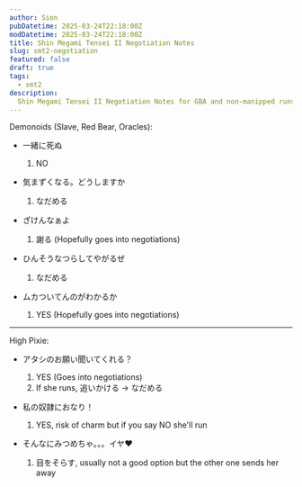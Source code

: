 ```yaml
---
author: Sion
pubDatetime: 2025-03-24T22:18:00Z
modDatetime: 2025-03-24T22:18:00Z
title: Shin Megami Tensei II Negotiation Notes
slug: smt2-negotiation
featured: false
draft: true
tags:
  - smt2
description:
  Shin Megami Tensei II Negotiation Notes for GBA and non-manipped runs.
---
```


Demonoids (Slave, Red Bear, Oracles):
- 一緒に死ぬ
    1. NO
- 気まずくなる。どうしますか
    1. なだめる
- ざけんなぁよ
    1. 謝る (Hopefully goes into negotiations)


- ひんそうなつらしてやがるぜ
    1. なだめる
- ムカついてんのがわかるか
    1. YES (Hopefully goes into negotiations)


---

High Pixie:
- アタシのお願い聞いてくれる？
    1. YES (Goes into negotiations)
    2. If she runs, 追いかける -> なだめる

- 私の奴隷におなり！
    1. YES, risk of charm but if you say NO she'll run

- そんなにみつめちゃ。。。イヤ♥
    1. 目をそらす, usually not a good option but the other one sends her away